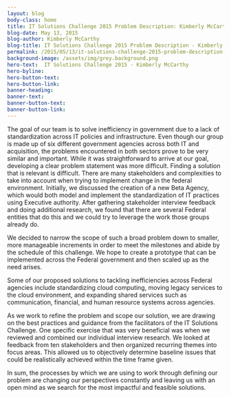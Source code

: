 ```yaml
---
layout: blog
body-class: home
title: IT Solutions Challenge 2015 Problem Description: Kimberly McCarthy
blog-date: May 13, 2015
blog-author: Kimberly McCarthy
blog-title: IT Solutions Challenge 2015 Problem Description - Kimberly McCarthy
permalink: /2015/05/13/it-solutions-challenge-2015-problem-description-kimberly-mccarthy/
background-image: /assets/img/grey.background.png
hero-text:  IT Solutions Challenge 2015 - Kimberly McCarthy
hero-byline:
hero-button-text: 
hero-button-link: 
banner-heading: 
banner-text: 
banner-button-text: 
banner-button-link: 
---
```

The goal of our team is to solve inefficiency in government due to a lack of standardization across IT policies and infrastructure. Even though our group is made up of six different government agencies across both IT and acquisition, the problems encountered in both sectors prove to be very similar and important. While it was straightforward to arrive at our goal, developing a clear problem statement was more difficult. Finding a solution that is relevant is difficult. There are many stakeholders and complexities to take into account when trying to implement change in the federal environment.  Initially, we discussed the creation of a new Beta Agency, which would both model and implement the standardization of IT practices using Executive authority. After gathering stakeholder interview feedback and doing additional research, we found that there are several Federal entities that do this and we could try to leverage the work those groups already do.

We decided to narrow the scope of such a broad problem down to smaller, more manageable increments in order to meet the milestones and abide by the schedule of this challenge. We hope to create a prototype that can be implemented across the Federal government and then scaled up as the need arises.

Some of our proposed solutions to tackling inefficiencies across Federal agencies include standardizing cloud computing, moving legacy services to the cloud environment, and expanding shared services such as communication, financial, and human resource systems across agencies.

As we work to refine the problem and scope our solution, we are drawing on the best practices and guidance from the facilitators of the IT Solutions Challenge. One specific exercise that was very beneficial was when we reviewed and combined our individual interview research. We looked at feedback from ten stakeholders and then organized recurring themes into focus areas. This allowed us to objectively determine baseline issues that could be realistically achieved within the time frame given.

In sum, the processes by which we are using to work through defining our problem are changing our perspectives constantly and leaving us with an open mind as we search for the most impactful and feasible solutions.
